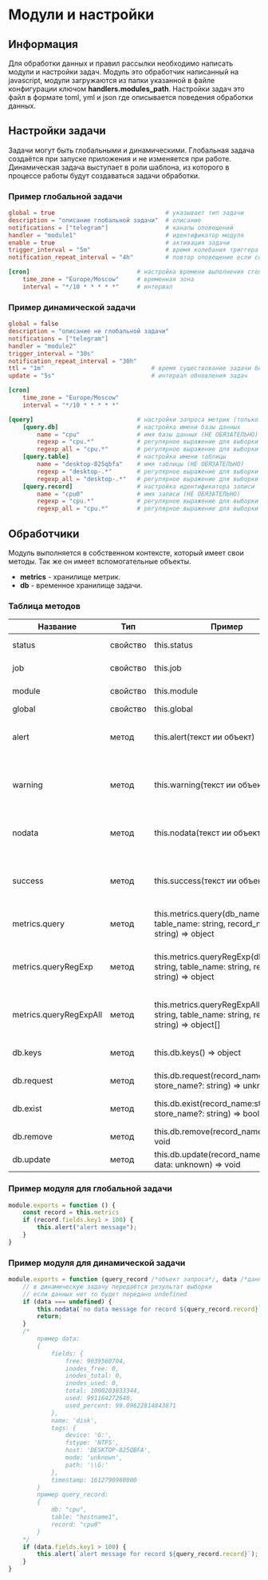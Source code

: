 # Модули и настройки

## Информация

Для обработки данных и правил рассылки необходимо написать модули и настройки задач. Модуль это обработчик написанный на javascript, модули загружаются из папки указанной в файле конфигурации ключом **handlers.modules_path**. Настройки задач это файл в формате toml, yml и json где описывается поведения обработки данных.

## Настройки задачи

Задачи могут быть глобальными и динамическими. Глобальная задача создаётся при запуске приложения и не изменяется при работе. Динамическая задача выступает в роли шаблона, из которого в процессе работы будут создаваться задачи обработки.

### Пример глобальной задачи

```toml
global = true                               # указывает тип задачи
description = "описание глобальной задачи"  # описание
notifications = ["telegram"]                # каналы оповещений
handler = "module1"                         # идентификатор модуля
enable = true                               # активация задачи
trigger_interval = "5m"                     # время колебания триггера
notification_repeat_interval = "4h"         # повтор оповещение если состояние задачи не success

[cron]                              # настройка времени выполнения cron
    time_zone = "Europe/Moscow"     # временная зона
    interval = "*/10 * * * * *"     # интервал

```

### Пример динамической задачи

```toml
global = false
description = "описание не глобальной задачи"
notifications = ["telegram"]
handler = "module2"
trigger_interval = "30s"
notification_repeat_interval = "30h"
ttl = "1m"                              # время существование задачи без данных
update = "5s"                           # интервал обновления задач

[cron]
    time_zone = "Europe/Moscow"
    interval = "*/10 * * * * *"

[query]                             # настройки запроса метрик (только для динамической задачи)
    [query.db]                      # настройка имени базы данных
        name = "cpu"                # имя базы данных (НЕ ОБЯЗАТЕЛЬНО)
        regexp = "cpu.*"            # регулярное выражение для выборки первой базы данных (НЕ ОБЯЗАТЕЛЬНО)
        regexp_all = "cpu.*"        # регулярное выражение для выборки всех баз данных (НЕ ОБЯЗАТЕЛЬНО)
    [query.table]                   # настройка имени таблицы
        name = "desktop-825qbfa"    # имя таблицы (НЕ ОБЯЗАТЕЛЬНО)
        regexp = "desktop-.*"       # регулярное выражение для выборки первой таблицы (НЕ ОБЯЗАТЕЛЬНО)
        regexp_all = "desktop-.*"   # регулярное выражение для выборки всех таблиц (НЕ ОБЯЗАТЕЛЬНО)
    [query.record]                  # настройка идентификатора записи
        name = "cpu0"               # имя записи (НЕ ОБЯЗАТЕЛЬНО)
        regexp = "cpu.*"            # регулярное выражение для выборки первой записи (НЕ ОБЯЗАТЕЛЬНО)
        regexp_all = "cpu.*"        # регулярное выражение для выборки всех запись (НЕ ОБЯЗАТЕЛЬНО)
```

## Обработчики

Модуль выполняется в собственном контексте, который имеет свои методы. Так же он имеет вспомогательные объекты.

- **metrics** - хранилище метрик.
- **db** - временное хранилище задачи.

### Таблица методов

| Название | Тип | Пример | Описание |
| ----- | ----- | ----- | ----- |
| status | свойство | this.status | текущий статус задачи |
| job | свойство | this.job | идентификатор задачи |
| module | свойство | this.module | идентификатор модуля |
| global | свойство | this.global | тип задачи |
| alert | метод | this.alert(текст ии объект) | активировать триггер **alert** и отослать сообщение |
| warning | метод | this.warning(текст ии объект) | активировать триггер **warning** и отослать сообщение |
| nodata | метод | this.nodata(текст ии объект) | активировать триггер **nodata** и отослать сообщение |
| success | метод | this.success(текст ии объект) | активировать триггер **success** и отослать сообщение |
| metrics.query | метод | this.metrics.query(db_name: string, table_name: string, record_name: string) => object | получить запись |
| metrics.queryRegExp | метод | this.metrics.queryRegExp(db_name: string, table_name: string, regexp: string) => object | получить первую запись по регулярному выражению |
| metrics.queryRegExpAll | метод | this.metrics.queryRegExpAll(db_name: string, table_name: string, regexp: string) => object[] | получить все записи по регулярному выражению |
| db.keys | метод | this.db.keys() => object | получить список записей |
| db.request | метод | this.db.request(record_name:string, store_name?: string) => unknown | получить запись |
| db.exist | метод | this.db.exist(record_name:string, store_name?: string) => boolean | проверить запись на существование |
| db.remove | метод | this.db.remove(record_name:string) => void | удалить запись |
| db.update | метод | this.db.update(record_name:string, data: unknown) => void | обновить/создать запись |

### Пример модуля для глобальной задачи

```js
module.exports = function () {
    const record = this.metrics
    if (record.fields.key1 > 100) {
        this.alert("alert message");
    }
}
```

### Пример модуля для динамической задачи

```js
module.exports = function (query_record /*объект запроса*/, data /*данные записи*/) { 
    // в динамическую задачу передаётся результат выборки
    // если данных нет то будет передано undefined
    if (data === undefined) {
        this.nodata(`no data message for record ${query_record.record}`);
        return;
    }
    /*
        пример data:
        {
            fields: {
                free: 9039560704,
                inodes_free: 0,
                inodes_total: 0,
                inodes_used: 0,
                total: 1000203833344,
                used: 991164272640,
                used_percent: 99.09622814843871
            },
            name: 'disk',
            tags: {
                device: 'G:',
                fstype: 'NTFS',
                host: 'DESKTOP-825QBFA',
                mode: 'unknown',
                path: '\\G:'
            },
            timestamp: 1612790960000
        }
        пример query_record:
        {
            db: "cpu",
            table: "hostname1",
            record: "cpu0"
        }
    */
    if (data.fields.key1 > 100) {
        this.alert(`alert message for record ${query_record.record}`);
    }
}
```
